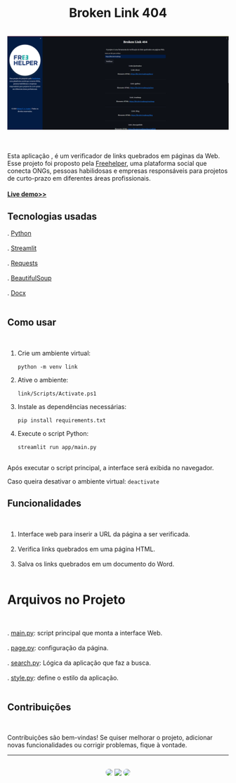 <h1 align="center">Broken Link 404</h1>
</br>

<div align="center">
<img src="https://github.com/SidneyTeodoroJr/broken_link_404/blob/main/print/print.png" alt="print"/>
</div>
</br>
</br>

 Esta aplicação , é um verificador de links quebrados em páginas da Web. Esse projeto foi proposto pela [Freehelper](https://www.freehelper.com.br/), uma plataforma social que conecta ONGs, pessoas habilidosas e empresas responsáveis para projetos de curto-prazo em diferentes áreas profissionais.
</br>

<h4 align="left"><a href="https://broken-link-404.onrender.com/">Live demo>></a></h4>

## Tecnologias usadas
. [Python](https://docs.python.org/3/)</br></br>
. [Streamlit](https://docs.streamlit.io/)</br></br>
. [Requests](https://docs.python-requests.org/en/v2.0.0/)</br></br>
. [BeautifulSoup](https://www.crummy.com/software/BeautifulSoup/bs4/doc.ptbr/)</br></br>
. [Docx](https://python-docx.readthedocs.io/en/latest/)</br></br>

## Como usar
</br>

1. Crie um ambiente virtual:
   ```shell
   python -m venv link
2. Ative o ambiente:
   ```shell
   link/Scripts/Activate.ps1
3. Instale as dependências necessárias:
   ```shell
   pip install requirements.txt
4. Execute o script Python:
   ```shell
   streamlit run app/main.py
   
</br>
Após executar o script principal, a interface será exibida no navegador.

Caso queira desativar o ambiente virtual: `deactivate`

## Funcionalidades
</br>

1. Interface web para inserir a URL da página a ser verificada.</br></br>
2. Verifica links quebrados em uma página HTML.</br></br>
2. Salva os links quebrados em um documento do Word.</br></br>

# Arquivos no Projeto
</br>

. [main.py](https://github.com/SidneyTeodoroJr/broken_link_404/blob/main/app/main.py): script principal que monta a interface Web.</br></br>
. [page.py](https://github.com/SidneyTeodoroJr/broken_link_404/blob/main/app/module/page.py): configuração da página.</br></br>
. [search.py](https://github.com/SidneyTeodoroJr/broken_link_404/blob/main/app/module/search.py): Lógica da aplicação que faz a busca.</br></br>
. [style.py](https://github.com/SidneyTeodoroJr/broken_link_404/blob/main/app/module/style.py): define o estilo da aplicação.</br></br>

 ## Contribuições
</br>

<p>
Contribuições são bem-vindas! Se quiser melhorar o projeto, adicionar novas funcionalidades ou corrigir problemas, fique à vontade.
</p>
<hr>
</br>

<div align="center">
<a href="https://sidney-personal-portifolio.netlify.app/"><img src="https://img.shields.io/badge/-Portifolio-%230077B5?style=for-the-badge&logo=portifolio&logoColor=white" style="border-radius: 30px" target="_blank" /></a>
<a href="https://www.instagram.com/sidneyteodoroaraujo" target="_blank"><img src="https://img.shields.io/badge/-Instagram-%23E4405F?style=for-the-badge&logo=instagram&logoColor=white" /></a>
<a href="https://www.linkedin.com/in/sidney-teodoro-4a4a8119b?lipi=urn%3Ali%3Apage%3Ad_flagship3_profile_view_base_contact_details%3B%2FevuTOiSSJS2hWGCZgtZiQ%3D%3D" target="_blank"><img src="https://img.shields.io/badge/-LinkedIn-%230077B5?style=for-the-badge&logo=linkedin&logoColor=white" style="border-radius: 30px" target="_blank" /></a>
</div>
